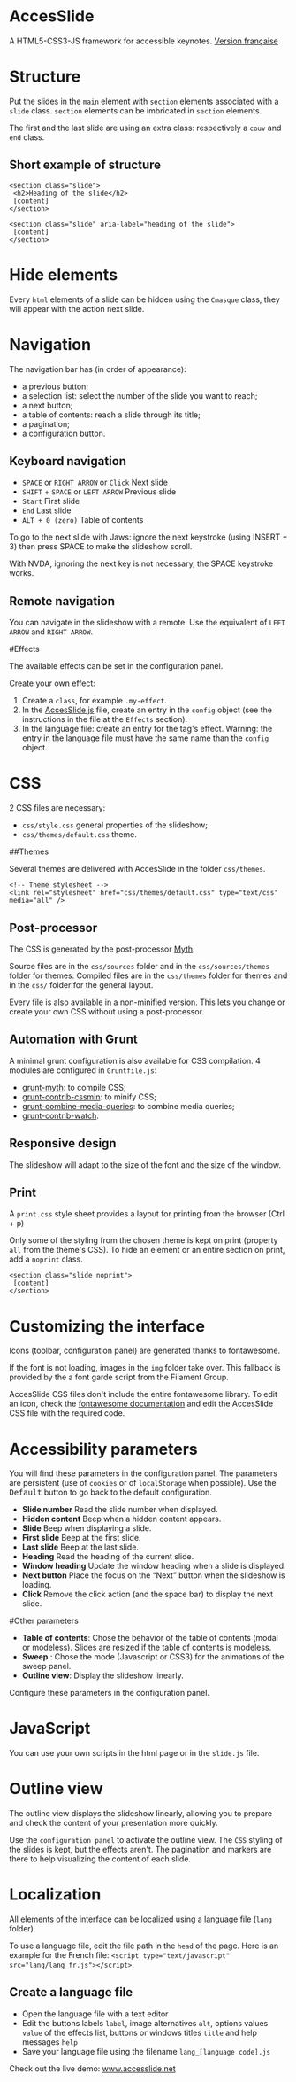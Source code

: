 AccesSlide
===========

A HTML5-CSS3-JS framework for accessible keynotes.
[Version française](READMEFR.md)

# Structure
Put the slides in the `main` element with `section` elements associated with a `slide` class.
`section` elements can be imbricated in `section` elements.

The first and the last slide are using an extra class: respectively a `couv` and `end` class.

## Short example of structure
	<section class="slide">
	 <h2>Heading of the slide</h2>
	 [content]
	</section>
	
	<section class="slide" aria-label="heading of the slide">
	 [content]
	</section>

# Hide elements
Every `html` elements of a slide can be hidden using the `Cmasque` class, they will appear with the action next slide.

# Navigation
The navigation bar has (in order of appearance):

*  a previous button;
*  a selection list: select the number of the slide you want to reach;
*  a next button;
*  a table of contents: reach a slide through its title;
*  a pagination;
*  a configuration button.

## Keyboard navigation

*   `SPACE` or `RIGHT ARROW` or `Click` Next slide
*   `SHIFT` + `SPACE` or `LEFT ARROW` Previous slide
*   `Start` First slide
*   `End` Last slide
*   `ALT + 0 (zero)` Table of contents

To go to the next slide with Jaws: ignore the next keystroke (using INSERT + 3) then press SPACE to make the slideshow scroll.

With NVDA, ignoring the next key is not necessary, the SPACE keystroke works.

## Remote navigation

You can navigate in the slideshow with a remote.
Use the equivalent of `LEFT ARROW` and `RIGHT ARROW`.

#Effects

The available effects can be set in the configuration panel.

Create your own effect:

1.  Create a `class`, for example `.my-effect`.
2.  In the [AccesSlide.js](AccesSlide.js) file, create an entry in the `config` object (see the instructions in the file at the `Effects` section).
3.  In the language file: create an entry for the tag's effect. Warning: the entry in the language file must have the same name than the `config` object.

# CSS

2 CSS files are necessary:

*   `css/style.css` general properties of the slideshow;
*   `css/themes/default.css` theme.

##Themes

Several themes are delivered with AccesSlide in the folder `css/themes`.

	<!-- Theme stylesheet -->
	<link rel="stylesheet" href="css/themes/default.css" type="text/css" media="all" />

## Post-processor

The CSS is generated by the post-processor [Myth](http://www.myth.io/).

Source files are in the `css/sources` folder and in the `css/sources/themes` folder for themes.
Compiled files are in the `css/themes` folder for themes and in the `css/` folder for the general layout.

Every file is also available in a non-minified version. This lets you change or create your own CSS without using a post-processor.

## Automation with Grunt
A minimal grunt configuration is also available for CSS compilation. 4 modules are configured in `Gruntfile.js`:

*   [grunt-myth](https://www.npmjs.com/package/grunt-myth): to compile CSS;
*   [grunt-contrib-cssmin](https://www.npmjs.com/package/grunt-contrib-cssmin): to minify CSS;
*   [grunt-combine-media-queries](https://www.npmjs.com/package/grunt-combine-media-queries): to combine media queries;
*   [grunt-contrib-watch](https://www.npmjs.com/package/grunt-contrib-watch).

## Responsive design
The slideshow will adapt to the size of the font and the size of the window.

## Print
A `print.css` style sheet provides a layout for printing from the browser (Ctrl + p)

Only some of the styling from the chosen theme is kept on print (property `all` from the theme's CSS). To hide an element or an entire section on print, add a `noprint` class.

    <section class="slide noprint">
     [content]
    </section>

# Customizing the interface

Icons (toolbar, configuration panel) are generated thanks to fontawesome.

If the font is not loading, images in the `img` folder take over. This fallback is provided by the a font garde script from the Filament Group.

AccesSlide CSS files don't include the entire fontawesome library. To edit an icon, check the [fontawesome documentation](http://fortawesome.github.io/Font-Awesome/icons/) and edit the AccesSlide CSS file with the required code.

# Accessibility parameters

You will find these parameters in the configuration panel. The parameters are persistent (use of <code>cookies</code> or of <code>localStorage</code> when possible). Use the <kbd>Default</kbd> button to go back to the default configuration.

* **Slide number** Read the slide number when displayed.
* **Hidden content** Beep when a hidden content appears.
* **Slide** Beep when displaying a slide.
* **First slide** Beep at the first slide.
* **Last slide** Beep at the last slide.
* **Heading** Read the heading of the current slide.
* **Window heading** Update the window heading when a slide is displayed.
* **Next button** Place the focus on the “Next” button when the slideshow is loading.
* **Click** Remove the click action (and the space bar) to display the next slide.


#Other parameters

* **Table of contents**: Chose the behavior of the table of contents (modal or modeless). Slides are resized if the table of contents is modeless.
* **Sweep** : Chose the mode (Javascript or CSS3) for the animations of the sweep panel.
* **Outline view**: Display the slideshow linearly.

Configure these parameters in the configuration panel.

# JavaScript
You can use your own scripts in the html page or in the `slide.js` file.

# Outline view

The outline view displays the slideshow linearly, allowing you to prepare and check the content of your presentation more quickly.

Use the `configuration panel` to activate the outline view.
The `CSS` styling of the slides is kept, but the effects aren't. The pagination and markers are there to help visualizing the content of each slide.

# Localization

All elements of the interface can be localized using a language file (`lang` folder).

To use a language file, edit the file path in the `head` of the page. Here is an example for the French file: `<script type="text/javascript" src="lang/lang_fr.js"></script>`.

## Create a language file

* Open the language file with a text editor
* Edit the buttons labels `label`, image alternatives `alt`, options values `value` of the effects list, buttons or windows titles `title` and help messages `help`
* Save your language file using the filename `lang_[language code].js`

Check out the live demo: www.accesslide.net